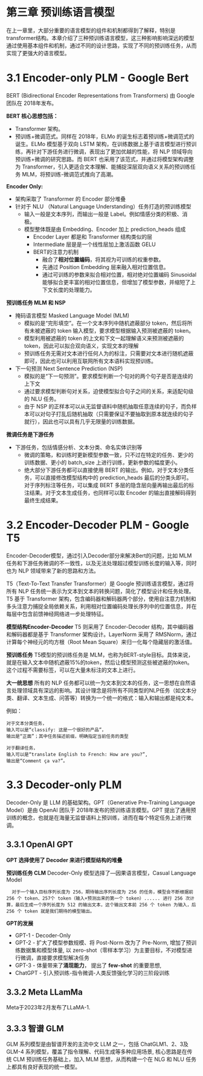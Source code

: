 # 第三章 预训练语言模型
在上一章里，大部分重要的语言模型的组件和机制都得到了解释，特别是transformer结构。本章介绍了三种预训练语言模型，这三种影响影响深远的模型通过使用基本组件和机制，通过不同的设计思路，实现了不同的预训练任务，从而实现了更强大的语言模型。

# 3.1 Encoder-only PLM - Google Bert
BERT (Bidirectional Encoder Representations from Transformers) 由 Google 团队在 2018年发布。

**BERT 核心思想包括：**

- Transformer 架构。
- 预训练+微调范式。同样在 2018年，ELMo 的诞生标志着预训练+微调范式的诞生。ELMo 模型基于双向 LSTM 架构，在训练数据上基于语言模型进行预训练，再针对下游任务进行微调，表现出了更加优越的性能，将 NLP 领域导向预训练+微调的研究思路。而 BERT 也采用了该范式，并通过将模型架构调整为 Transformer，引入更适合文本理解、能捕捉深层双向语义关系的预训练任务 MLM，将预训练-微调范式推向了高潮。

**Encoder Only:**
- 架构采取了 Transformer 的 Encoder 部分堆叠
- 针对于 NLU （Natural Language Understanding）任务打造的预训练模型
  - 输入一般是文本序列，而输出一般是 Label。例如情感分类的积极、消极。
  - 模型整体既是由 Embedding、Encoder 加上 prediction_heads 组成
    - Encoder Layer 都是和 Transformer 结构类似的层
    - Intermediate 层是是一个线性层加上激活函数 GELU
    - BERT的注意力机制
      - 融合了**相对位置编码**，将其视为可训练的权重参数。
      - 先通过 Position Embedding 层来融入相对位置信息。
      - 通过可训练的参数来拟合相对位置，相对绝对位置编码 Sinusoidal 能够拟合更丰富的相对位置信息，但增加了模型参数，并缩短了上下文长度的处理能力。
        
**预训练任务 MLM 和 NSP**
- 掩码语言模型 Masked Language Model (MLM) 
  - 模拟的是“完形填空”。在一个文本序列中随机遮蔽部分 token，然后将所有未被遮蔽的 token 输入模型，要求模型根据输入预测被遮蔽的 token。
  - 模型利用被遮蔽的 token 的上文和下文一起理解语义来预测被遮蔽的 token，因此可以拟合双向语义，实现文本的理解
  - 预训练任务无需对文本进行任何人为的标注，只需要对文本进行随机遮蔽即可，因此也可以利用互联网所有文本语料实现预训练。  
- 下一句预测 Next Sentence Prediction (NSP) 
  - 模拟的是“下一句预测”。要求模型判断一个句对的两个句子是否是连续的上下文
  - 通过要求模型判断句对关系，迫使模型拟合句子之间的关系，来适配句级的 NLU 任务。
  - 由于 NSP 的正样本可以从无监督语料中随机抽取任意连续的句子，而负样本可以对句子打乱后随机抽取（只需要保证不要抽取到原本就连续的句子就行），因此也可以具有几乎无限量的训练数据。
  
**微调任务是下游任务**
- 下游任务，包括情感分析、文本分类、命名实体识别等
  - 微调的策略，和训练时更新模型参数一致，只不过在特定的任务、更少的训练数据、更小的 batch_size 上进行训练，更新参数的幅度更小。
  - 绝大部分下游任务都可以直接使用 BERT 的输出。例如，对于文本分类任务，可以直接修改模型结构中的 prediction_heads 最后的分类头即可。对于序列标注等任务，可以集成 BERT 多层的隐含层向量再输出最后的标注结果。对于文本生成任务，也同样可以取 Encoder 的输出直接解码得到最终生成结果。

# 3.2 Encoder-Decoder PLM - Google T5
Encoder-Decoder模型，通过引入Decoder部分来解决Bert的问题，比如 MLM 任务和下游任务微调的不一致性，以及无法处理超过模型训练长度的输入等，同时也为 NLP 领域带来了新的思路和方法。

T5（Text-To-Text Transfer Transformer）是 Google 预训练语言模型，通过将所有 NLP 任务统一表示为文本到文本的转换问题，简化了模型设计和任务处理。T5 基于 Transformer 架构，包含编码器和解码器两个部分，使用自注意力机制和多头注意力捕捉全局依赖关系，利用相对位置编码处理长序列中的位置信息，并在每层中包含前馈神经网络进一步处理特征。

**模型结构Encoder-Decoder**
T5 则采用了 Encoder-Decoder 结构，其中编码器和解码器都是基于 Transformer 架构设计。LayerNorm 采用了 RMSNorm，通过计算每个神经元的均方根（Root Mean Square）来归一化每个隐藏层的激活值。

**预训练任务**
T5模型的预训练任务是 MLM，也称为BERT-style目标。具体来说，就是在输入文本中随机遮蔽15%的token，然后让模型预测这些被遮蔽的token。这个过程不需要标签，可以在大量未标注的文本上进行。

**大一统思想**
所有的 NLP 任务都可以统一为文本到文本的任务，这一思想在自然语言处理领域具有深远的影响。其设计理念是将所有不同类型的NLP任务（如文本分类、翻译、文本生成、问答等）转换为一个统一的格式：输入和输出都是纯文本。

例如：
```
对于文本分类任务，
输入可以是“classify: 这是一个很好的产品”，
输出是“正面”；其中任务描述前缀，明确指定当前任务的类型

对于翻译任务，
输入可以是“translate English to French: How are you?”, 
输出是“Comment ça va?”。
```

# 3.3 Decoder-only PLM
Decoder-Only 是 LLM 的基础架构。GPT（Generative Pre-Training Language Model）是由 OpenAI 团队于 2018年发布的预训练语言模型。GPT 提出了通用预训练的概念，也就是在海量无监督语料上预训练，进而在每个特定任务上进行微调。

## 3.3.1 OpenAI GPT

**GPT 选择使用了 Decoder 来进行模型结构的堆叠**

**预训练任务 CLM** 
Decoder-Only 模型选择了—因果语言模型，Casual Language Model
```
  对于一个输入目标序列长度为 256，期待输出序列长度为 256 的任务，模型会不断根据前 256 个 token、257个 token（输入+预测出来的第一个 token）...... 进行 256 次计算，最后生成一个序列长度为 512 的输出文本，这个输出文本前 256 个 token 为输入，后 256 个 token 就是我们期待的模型输出。
```

**GPT的发展**
- GPT-1 - Decoder-Only
- GPT-2 - 扩大了模型参数规模、将 Post-Norm 改为了 Pre-Norm, 增加了预训练数据集和模型体量, 以 zero-shot（零样本学习）为主要目标，不对模型进行微调，直接要求模型解决任务
- GPT-3 - 体量带来了**涌现能力**， 提出了 **few-shot** 的重要思想, 
- ChatGPT - 引入预训练-指令微调-人类反馈强化学习的三阶段训练

## 3.3.2 Meta LLamMa
Meta于2023年2月发布了LLaMA-1.

## 3.3.3 智谱 GLM
GLM 系列模型是由智谱开发的主流中文 LLM 之一，包括 ChatGLM1、2、3及 GLM-4 系列模型，覆盖了指令理解、代码生成等多种应用场景, 核心思路是在传统 CLM 预训练任务基础上，加入 MLM 思想，从而构建一个在 NLG 和 NLU 任务上都具有良好表现的统一模型。